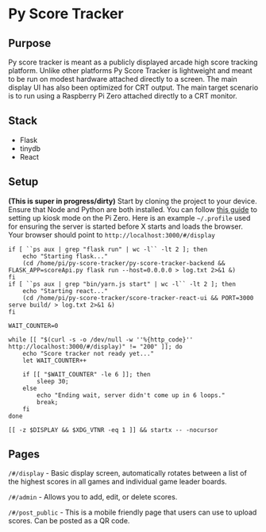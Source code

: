 # Py Score Tracker

## Purpose

Py score tracker is meant as a publicly displayed arcade high score tracking platform.  Unlike other platforms Py Score Tracker is lightweight and meant to be run on modest hardware attached directly to a screen.  The main display UI has also been optimized for CRT output.  The main target scenario is to run using a Raspberry Pi Zero attached directly to a CRT monitor.

## Stack
- Flask
- tinydb
- React 

## Setup
**(This is super in progress/dirty)**
Start by cloning the project to your device.  Ensure that Node and Python are both installed.  You can follow [this guide](https://www.reddit.com/r/dakboard/comments/fgiqn3/setup_a_raspberry_pi_zero_w_to_run_a_web_browser/) to setting up kiosk mode on the Pi Zero.  Here is an example `~/.profile` used for ensuring the server is started before X starts and loads the browser.  Your browser should point to `http://localhost:3000/#/display`

```
if [ ``ps aux | grep "flask run" | wc -l`` -lt 2 ]; then
	echo "Starting flask..."
	(cd /home/pi/py-score-tracker/py-score-tracker-backend && FLASK_APP=scoreApi.py flask run --host=0.0.0.0 > log.txt 2>&1 &)
fi
if [ ``ps aux | grep "bin/yarn.js start" | wc -l`` -lt 2 ]; then
	echo "Starting react..."
	(cd /home/pi/py-score-tracker/score-tracker-react-ui && PORT=3000 serve build/ > log.txt 2>&1 &)
fi

WAIT_COUNTER=0

while [[ "$(curl -s -o /dev/null -w ''%{http_code}'' http://localhost:3000/#/display)" != "200" ]]; do
	echo "Score tracker not ready yet..."
	let WAIT_COUNTER++

	if [[ "$WAIT_COUNTER" -le 6 ]]; then
		sleep 30;
	else
		echo "Ending wait, server didn't come up in 6 loops."
		break;
	fi
done

[[ -z $DISPLAY && $XDG_VTNR -eq 1 ]] && startx -- -nocursor
```
## Pages

`/#/display`  - Basic display screen, automatically rotates between a list of the highest scores in all games and individual game leader boards.

`/#/admin` - Allows you to add, edit, or delete scores.

`/#/post_public` - This is a mobile friendly page that users can use to upload scores.  Can be posted as a QR code.
